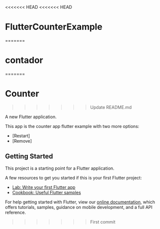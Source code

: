 <<<<<<< HEAD
<<<<<<< HEAD
# FlutterCounterExample
=======
# contador
=======
# Counter 
>>>>>>> Update README.md

A new Flutter application.

This app is the counter app flutter example with two more options:
- [Restart]
- [Remove]

## Getting Started

This project is a starting point for a Flutter application.

A few resources to get you started if this is your first Flutter project:

- [Lab: Write your first Flutter app](https://flutter.dev/docs/get-started/codelab)
- [Cookbook: Useful Flutter samples](https://flutter.dev/docs/cookbook)

For help getting started with Flutter, view our
[online documentation](https://flutter.dev/docs), which offers tutorials,
samples, guidance on mobile development, and a full API reference.
>>>>>>> First commit
